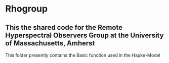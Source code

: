 Rhogroup
========

This the shared code for the Remote Hyperspectral Observers Group at the University of Massachusetts, Amherst
-------------------------------------------------------------------------------------------------------------

This folder presently contains the Basic function used in the Hapke-Model
